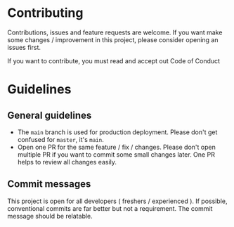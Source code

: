 # Contributing

Contributions, issues and feature requests are welcome.  If you want make some changes / improvement in this project, please consider opening an issues first.

If you want to contribute, you must read and accept out Code of Conduct

# Guidelines

## General guidelines
- The `main` branch is used for production deployment. Please don't get confused for `master`, it's `main`.
- Open one PR for the same feature / fix / changes. Please don't open multiple PR if you want to commit some small changes later. One PR helps to review all changes easily.


## Commit messages

This project is open for all developers ( freshers / experienced ). If possible, conventional commits are far better but not a requirement. The commit message should be relatable.
